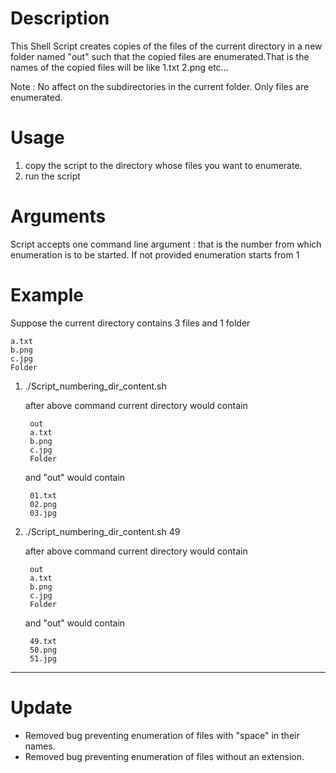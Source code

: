 Description
===========
This Shell Script creates copies of the files of the current directory in a new folder named "out" such that the copied files are enumerated.That is the names of the copied files will be like 1.txt 2.png etc...

Note : No affect on the subdirectories in the current folder. Only files are 
	   enumerated.

Usage
=====
1. copy the script to the directory whose files you want to enumerate.
2. run the script

Arguments
=========
Script accepts one command line argument : that is the number from which enumeration is to be started. If not provided enumeration starts from 1

Example
=======
Suppose the current directory contains 3 files and 1 folder 
	
	a.txt 	
	b.png 	
	c.jpg 	
	Folder

1) ./Script_numbering_dir_content.sh 

	after above command current directory would contain
		
		out 	
		a.txt 	
		b.png 	
		c.jpg 	
		Folder

	and "out" would contain 
		
		01.txt 	
		02.png 	
		03.jpg  

2) ./Script_numbering_dir_content.sh 49

	after above command current directory would contain
		
		out 	
		a.txt 	
		b.png 	
		c.jpg 	
		Folder

	and "out" would contain 
	    
	    49.txt 	
	    50.png 	
	    51.jpg

___

# Update

- Removed bug preventing enumeration of files with "space" in their names.
- Removed bug preventing enumeration of files without an extension.

